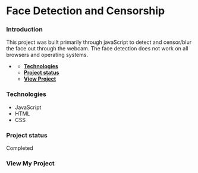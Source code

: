 # **Face Detection and Censorship**

### **Introduction**

This project was built primarily through javaScript to detect and censor/blur the face out through the webcam. The face detection does not work on all browsers and operating systems.

- [](#)

  - [**Technologies**](#technologies)
  - [**Project status**](#project-status)
  - [**View Project**](#other-information)

### **Technologies**

- JavaScript
- HTML
- CSS

### **Project status**

Completed

### **View My Project**
